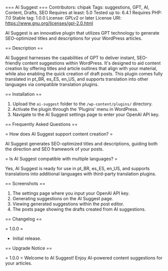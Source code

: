 === AI Suggest ===
Contributors: chipak
Tags: suggestions, GPT, AI, Content, Drafts, SEO
Requires at least: 5.0
Tested up to: 6.4.1
Requires PHP: 7.0
Stable tag: 1.0.0
License: GPLv2 or later
License URI: https://www.gnu.org/licenses/gpl-2.0.html

AI Suggest is an innovative plugin that utilizes GPT technology to generate SEO-optimized titles and descriptions for your WordPress articles.

== Description ==

AI Suggest harnesses the capabilities of GPT to deliver instant, SEO-friendly content suggestions within WordPress. It's designed to aid content creation by offering titles and article outlines that align with your material, while also enabling the quick creation of draft posts. This plugin comes fully translated in pt_BR, es_ES, en_US, and supports translation into other languages via compatible translation plugins.

== Installation ==

1. Upload the `ai-suggest` folder to the `/wp-content/plugins/` directory.
2. Activate the plugin through the 'Plugins' menu in WordPress.
3. Navigate to the AI Suggest settings page to enter your OpenAI API key.

== Frequently Asked Questions ==

= How does AI Suggest support content creation? =

AI Suggest generates SEO-optimized titles and descriptions, guiding both the direction and SEO framework of your posts.

= Is AI Suggest compatible with multiple languages? =

Yes, AI Suggest is ready for use in pt_BR, es_ES, en_US, and supports translations into additional languages with third-party translation plugins.

== Screenshots ==

1. The settings page where you input your OpenAI API key.
2. Generating suggestions on the AI Suggest page.
3. Viewing generated suggestions within the post editor.
4. The posts page showing the drafts created from AI suggestions.

== Changelog ==

= 1.0.0 =
* Initial release.

== Upgrade Notice ==

= 1.0.0 =
Welcome to AI Suggest! Enjoy AI-powered content suggestions for your articles.
